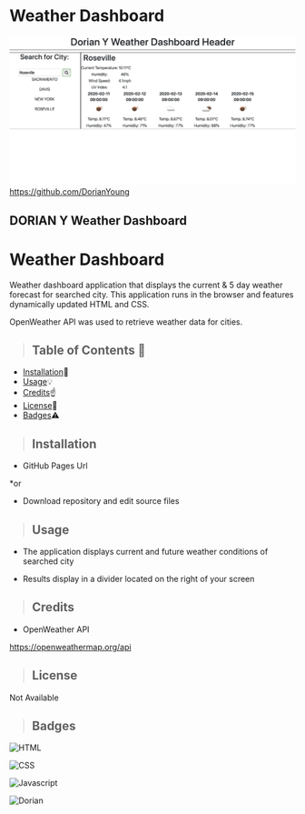 # Weather Dashboard





![Dorian Young](https://raw.githubusercontent.com/DorianYoung/Weather-Dashboard/master/Assets/weatherDashSC.png)
https://github.com/DorianYoung

<h2>DORIAN Y Weather Dashboard</h2>

# Weather Dashboard
Weather dashboard application that displays the current & 5 day weather forecast for searched city. This application runs in the browser and features dynamically updated HTML and CSS.

OpenWeather API was used to retrieve weather data for cities.


>  ## **Table of Contents** :notebook:


* [Installation](#Installation):wrench:
* [Usage](#Usage):bulb:
* [Credits](#Credits):point_up:
* [License](#License):lock_with_ink_pen:
* [Badges](#Badges):warning:



> ## Installation

- GitHub Pages Url

*or

- Download repository and edit source files


> ## Usage

- The application displays current and future weather conditions of searched city


- Results display in a divider located on the right of your screen


> ## Credits

- OpenWeather API

https://openweathermap.org/api



> ## License

Not Available



> ## Badges

![HTML](https://img.shields.io/badge/HTML-53%25-red)

![CSS](https://img.shields.io/badge/CSS-6%25-purple)

![Javascript](https://img.shields.io/badge/Javascript-41%25-yellow)

![Dorian](https://img.shields.io/badge/Dorian-100%25-green)
